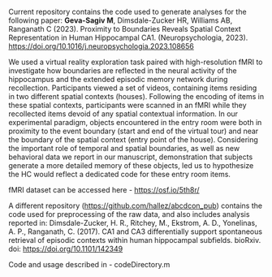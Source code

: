 Current repository contains the code used to generate analyses for the following paper: 
**Geva-Sagiv M**, Dimsdale-Zucker HR, Williams AB, Ranganath C (2023). Proximity to Boundaries Reveals Spatial Context Representation in Human Hippocampal CA1. (Neuropsychologia, 2023). https://doi.org/10.1016/j.neuropsychologia.2023.108656

We used a virtual reality exploration task paired with high-resolution fMRI to investigate how boundaries are
reflected in the neural activity of the hippocampus and the extended episodic memory network during recollection. Participants
viewed a set of videos, containing items residing in two different spatial contexts (houses). Following the encoding
of items in these spatial contexts, participants were scanned in an fMRI while they recollected items devoid of any
spatial contextual information. In our experimental paradigm, objects encountered in the entry room were both in
proximity to the event boundary (start and end of the virtual tour) and near the boundary of the spatial context
(entry point of the house). Considering the important role of temporal and spatial boundaries, as well as new
behavioral data we report in our manuscript, demonstration that subjects generate a more detailed memory of
these objects, led us to hypothesize the HC would reflect a dedicated code for these entry room items.

fMRI dataset can be accessed here - https://osf.io/5th8r/

A different repository (https://github.com/hallez/abcdcon_pub) contains the code used for preprocessing of the raw data, and also includes analysis reported in:
Dimsdale-Zucker, H. R., Ritchey, M., Ekstrom, A. D., Yonelinas, A. P., Ranganath, C. (2017). CA1 and CA3 differentially support spontaneous retrieval of episodic contexts within human hippocampal subfields. bioRxiv. doi: https://doi.org/10.1101/142349

Code and usage described in - codeDirectory.m



